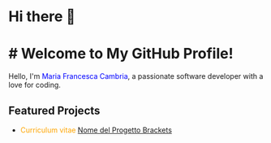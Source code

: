 # Hi there 👋
# # Welcome to My GitHub Profile!

Hello, I'm<span style="color:blue"> Maria Francesca Cambria</span>, a passionate software developer with a love for coding.

## Featured Projects

- <span style="color:orange">Curriculum vitae</span>
[Nome del Progetto Brackets](https://github.com/nomeutente/nomeprogetto)
<!--
**Fra2406/Fra2406** is a ✨ _special_ ✨ repository because its `README.md` (this file) appears on your GitHub profile.

Here are some ideas to get you started:

- 🔭 I’m currently working on ...
- 🌱 I’m currently learning ...
- 👯 I’m looking to collaborate on ...
- 🤔 I’m looking for help with ...
- 💬 Ask me about ...
- 📫 How to reach me: ...
- 😄 Pronouns: ...
- ⚡ Fun fact: ...
-->
